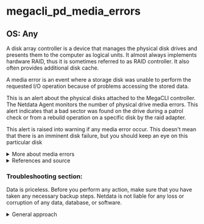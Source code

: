 # megacli_pd_media_errors

## OS: Any

A disk array controller is a device that manages the physical disk drives and presents them to the
computer as logical units. It almost always implements hardware RAID, thus it is sometimes referred
to as RAID controller. It also often provides additional disk cache.

A media error is an event where a storage disk was unable to perform the requested I/O operation
because of problems accessing the stored data.

This is an alert about the physical disks attached to the MegaCLI controller. The Netdata Agent
monitors the number of physical drive media errors. This alert indicates that a bad sector was found
on the drive during a patrol check or from a rebuild operation on a specific disk by the raid
adapter.

This alert is raised into warning if any media error occur. This doesn't mean that there is an
imminent disk failure, but you should keep an eye on this particular disk

<details>
<summary> More about media errors </summary>

Media errors are more common on read transactions but might occur on writes as well. A media error
on a `write` may occur when the disk has problems locating the position to write the data. On reads,
in addition to these positioning faults, the disk may experience problems retrieving the data. When
a disk writes data, it writes other information as well, such as to record the position, note CRC or
checksum to confirm data write integrity.

</details>

<details>
<summary>References and source</summary>

1. [MegaRAID SAS Software User Guide \[pdf download\]](https://docs.broadcom.com/docs/12353236)
2. [MegaCLI commands cheatsheet](https://www.broadcom.com/support/knowledgebase/1211161496959/megacli-commands)

</details>

### Troubleshooting section:

Data is priceless. Before you perform any action, make sure that you have taken any necessary backup
steps. Netdata is not liable for any loss or corruption of any data, database, or software.

<details>
 <summary>General approach</summary>

1. Gather more information about your virtual drives in all adapters

      ```
      root@netdata # megacli –LDInfo -Lall -aALL
      ```

2. Check which virtual drive is reporting media errors and in which adapter

3. Check the Bad block table for the virtual drive in question

      ```
      root@netdata # megacli –GetBbtEntries -LX -aY  // X: virtual drive , Y the adapter
      ```

4. Consult the manual's <sup>[1](https://docs.broadcom.com/docs/12353236) </sup>
   section `7.17.11` to recheck these block entries. **This operation removes any data stored on the
   physical drives. Back up the good data on the drives before making any changes to the
   configuration**